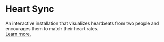 # Heart Sync
An interactive installation that visualizes heartbeats from two people and encourages them to match their heart rates.\
[Learn more.](https://ellennickles.site/projects/heart-sync)
